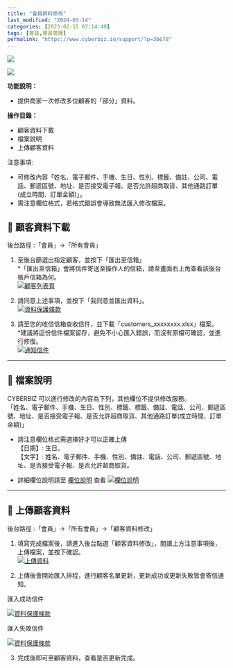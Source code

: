 ```yaml
---
title: "會員資料修改"
last_modified: "2024-03-14"
categories: [2023-02-15 07:14:49]
tags: [會員,會員管理]
permalink: "https://www.cyberbiz.io/support/?p=36678"
---
```


![](https://www.cyberbiz.io/support/wp-content/uploads/適用站別.png)

[![](https://www.cyberbiz.io/support/wp-content/uploads/台灣站.png)](https://www.cyberbiz.io/support/?page_id=2490)

**功能說明：**  

* 提供商家一次修改多位顧客的「部分」資料。

**操作目錄：**

* 顧客資料下載
* 檔案說明
* 上傳顧客資料

注意事項:  

* 可修改內容「姓名、電子郵件、手機、生日、性別、標籤、備註、公司、電話、郵遞區號、地址、是否接受電子報、是否允許超商取貨、其他通路訂單(成立時間、訂單金額)」。
* 需注意欄位格式，若格式錯誤會導致無法匯入修改檔案。 



## 📌 顧客資料下載


後台路徑 :「會員」→「所有會員」  


1. 至後台篩選出指定顧客，並按下「匯出至信箱」  
*「匯出至信箱」會將信件寄送至操作人的信箱，請至畫面右上角查看該後台帳戶信箱為何。  
[![顧客列表頁](https://www.cyberbiz.io/support/wp-content/uploads/顧客資料修改教學01.png)](https://www.cyberbiz.io/support/wp-content/uploads/顧客資料修改教學01.png)



2. 請同意上述事項，並按下「我同意並匯出資料」。  
[![資料保護條款](https://www.cyberbiz.io/support/wp-content/uploads/顧客資料修改教學02.png)](https://www.cyberbiz.io/support/wp-content/uploads/顧客資料修改教學02.png)



3. 請至您的收信信箱查收信件，並下載「customers_xxxxxxxx.xlsx」檔案。  
*建議將這份信件檔案留存，避免不小心匯入錯誤，而沒有原檔可確認，並進行修復。  
[![通知信件](https://www.cyberbiz.io/support/wp-content/uploads/顧客資料修改教學03.png)](https://www.cyberbiz.io/support/wp-content/uploads/顧客資料修改教學03.png)



* * *



## 📌 檔案說明


CYBERBIZ 可以進行修改的內容為下列，其他欄位不提供修改服務。  
「姓名、電子郵件、手機、生日、性別、標籤、標籤、備註、電話、公司、郵遞區號、地址、是否接受電子報、是否允許超商取貨、其他通路訂單(成立時間、訂單金額)」  

* 請注意欄位格式需選擇好才可以正確上傳  
【日期】: 生日。  
【文字】: 姓名、電子郵件、手機、性別、備註、電話、公司、郵遞區號、地址、是否接受電子報、是否允許超商取貨。

* 詳細欄位說明請至 [欄位說明](https://www.cyberbiz.io/support/?p=24549#sheet) 查看
[![欄位說明](https://www.cyberbiz.io/support/wp-content/uploads/顧客資料修改教學04.png)](https://www.cyberbiz.io/support/wp-content/uploads/顧客資料修改教學04.png)  

* * *



## 📌 上傳顧客資料


後台路徑 :「會員」→「所有會員」→「顧客資料修改」  


1. 填寫完成檔案後，請進入後台點選「顧客資料修改」，閱讀上方注意事項後，上傳檔案，並按下確認。  
[![上傳資料](https://www.cyberbiz.io/support/wp-content/uploads/顧客資料修改教學05.png)](https://www.cyberbiz.io/support/wp-content/uploads/顧客資料修改教學05.png)



2. 上傳後會開始匯入排程，進行顧客名單更新，更新成功或更新失敗皆會寄信通知。  


匯入成功信件

[![資料保護條款](https://www.cyberbiz.io/support/wp-content/uploads/顧客資料修改教學06.png)](https://www.cyberbiz.io/support/wp-content/uploads/顧客資料修改教學06.png)

匯入失敗信件

[![資料保護條款](https://www.cyberbiz.io/support/wp-content/uploads/顧客資料修改教學07.png)](https://www.cyberbiz.io/support/wp-content/uploads/顧客資料修改教學07.png)



3. 完成後即可至顧客資料，查看是否更新完成。

